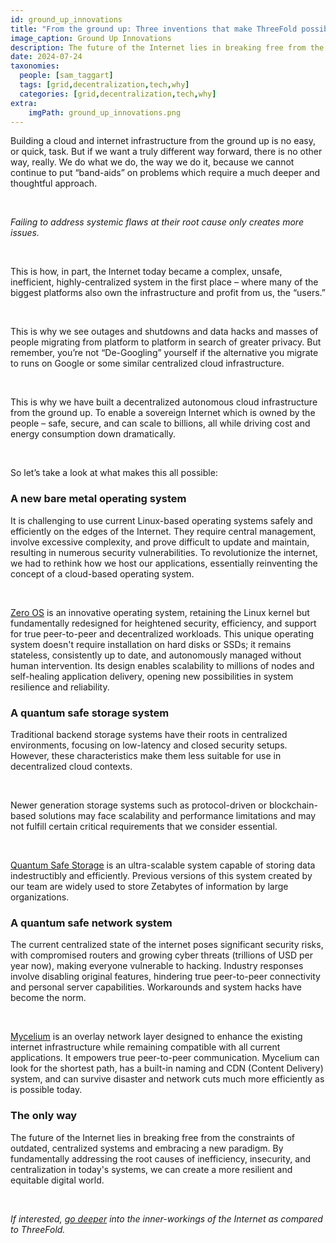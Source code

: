 ```yaml
---
id: ground_up_innovations
title: "From the ground up: Three inventions that make ThreeFold possible"
image_caption: Ground Up Innovations
description: The future of the Internet lies in breaking free from the constraints of outdated, centralized systems and embracing a new paradigm.
date: 2024-07-24
taxonomies:
  people: [sam_taggart]
  tags: [grid,decentralization,tech,why]
  categories: [grid,decentralization,tech,why]
extra:
    imgPath: ground_up_innovations.png
---
```


Building a cloud and internet infrastructure from the ground up is no easy, or quick, task. But if we want a truly different way forward, there is no other way, really. We do what we do, the way we do it, because we cannot continue to put “band-aids” on problems which require a much deeper and thoughtful approach.

<br/>

*Failing to address systemic flaws at their root cause only creates more issues.*

<br/>

This is how, in part, the Internet today became a complex, unsafe, inefficient, highly-centralized system in the first place – where many of the biggest platforms also own the infrastructure and profit from us, the “users.”

<br/>

This is why we see outages and shutdowns and data hacks and masses of people migrating from platform to platform in search of greater privacy. But remember, you’re not “De-Googling” yourself if the alternative you migrate to runs on Google or some similar centralized cloud infrastructure.

<br/>

This is why we have built a decentralized autonomous cloud infrastructure from the ground up. To enable a sovereign Internet which is owned by the people – safe, secure, and can scale to billions, all while driving cost and energy consumption down dramatically.

<br/>

So let’s take a look at what makes this all possible:

### **A new bare metal operating system**

It is challenging to use current Linux-based operating systems safely and efficiently on the edges of the Internet. They require central management, involve excessive complexity, and prove difficult to update and maintain, resulting in numerous security vulnerabilities. To revolutionize the internet, we had to rethink how we host our applications, essentially reinventing the concept of a cloud-based operating system.

<br/>

[Zero OS](https://threefold.info/tech/tech/zos_innovation.html) is an innovative operating system, retaining the Linux kernel but fundamentally redesigned for heightened security, efficiency, and support for true peer-to-peer and decentralized workloads. This unique operating system doesn't require installation on hard disks or SSDs; it remains stateless, consistently up to date, and autonomously managed without human intervention. Its design enables scalability to millions of nodes and self-healing application delivery, opening new possibilities in system resilience and reliability.

### **A quantum safe storage system**

Traditional backend storage systems have their roots in centralized environments, focusing on low-latency and closed security setups. However, these characteristics make them less suitable for use in decentralized cloud contexts.

<br/>

Newer generation storage systems such as protocol-driven or blockchain-based solutions may face scalability and performance limitations and may not fulfill certain critical requirements that we consider essential.

<br/>

[Quantum Safe Storage](https://threefold.info/tech/tech/zstor_innovation.html) is an ultra-scalable system capable of storing data indestructibly and efficiently. Previous versions of this system created by our team are widely used to store Zetabytes of information by large organizations.

### **A quantum safe network system**

The current centralized state of the internet poses significant security risks, with compromised routers and growing cyber threats (trillions of USD per year now), making everyone vulnerable to hacking. Industry responses involve disabling original features, hindering true peer-to-peer connectivity and personal server capabilities. Workarounds and system hacks have become the norm.

<br/>

[Mycelium](https://threefold.info/tech/tech/mycelium_inno.html) is an overlay network layer designed to enhance the existing internet infrastructure while remaining compatible with all current applications. It empowers true peer-to-peer communication. Mycelium can look for the shortest path, has a built-in naming and CDN (Content Delivery) system, and can survive disaster and network cuts much more efficiently as is possible today.

### **The only way**

The future of the Internet lies in breaking free from the constraints of outdated, centralized systems and embracing a new paradigm. By fundamentally addressing the root causes of inefficiency, insecurity, and centralization in today's systems, we can create a more resilient and equitable digital world.

<br/>

*If interested, [go deeper](https://www.threefold.io/blog/three-layers/) into the inner-workings of the Internet as compared to ThreeFold.*
